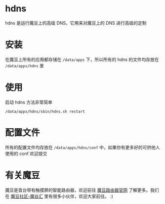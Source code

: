 # hdns

hdns 是运行魔豆上的高级 DNS，它用来对魔豆上的 DNS 进行高级的定制

# 安装

在魔豆上所有的应用都存储在 `/data/apps` 下，所以所有的 hdns 的文件均存放在 `/data/apps/hdns` 里

# 使用

启动 hdns 方法非常简单

	/data/apps/hdns/sbin/hdns.sh restart

# 配置文件

所有的配置文件均存放在 `/data/apps/hdns/conf` 中，如果你有更多好的可供他人使用的 conf 欢迎提交

# 有关魔豆

魔豆是首台带有触摸屏的智能路由器，欢迎前往 [魔豆路由器官网](http://modouwifi.com) 了解更多。我们在 [魔豆社区-魔谷汇](http://modouwifi.cn) 里有很多小伙伴，欢迎大家前往。 :)
